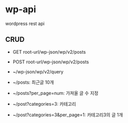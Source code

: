 # wp-api
wordpress rest api

## CRUD
- GET root-url/wp-json/wp/v2/posts
- POST root-url/wp-json/wp/v2/posts

- ~/wp-json/wp/v2/query
- ~/posts: 최근글 10개
- ~/posts?per_page=num: 가져올 글 수 지정
- ~/post?categories=3: 카테고리
- ~/post?categories=3&per_page=1: 카테고리3의 글 1개
